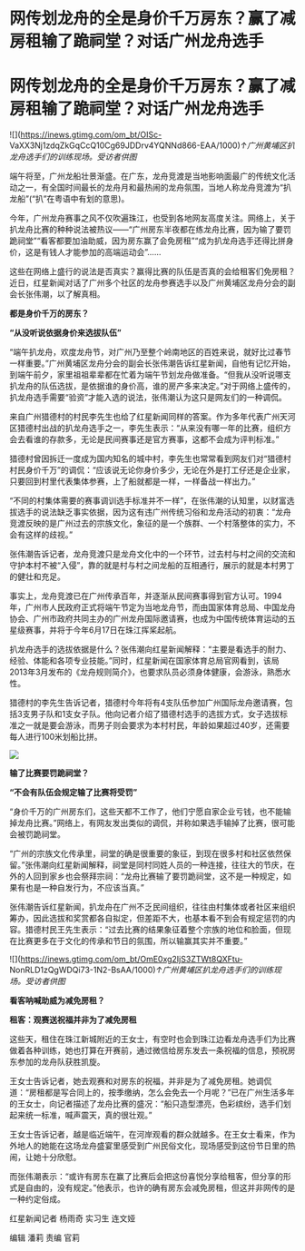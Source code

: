 # 网传划龙舟的全是身价千万房东？赢了减房租输了跪祠堂？对话广州龙舟选手

# 网传划龙舟的全是身价千万房东？赢了减房租输了跪祠堂？对话广州龙舟选手

![](https://inews.gtimg.com/om_bt/OISc-
VaXX3Nj1zdqZkGqCcQ10Cg69JDDrv4YQNNd866-EAA/1000)_↑广州黄埔区扒龙舟选手们的训练现场。受访者供图_

端午将至，广州龙船壮景渐盛。在广东，龙舟竞渡是当地影响面最广的传统文化活动之一，有全国时间最长的龙舟月和最热闹的龙舟氛围，当地人称龙舟竞渡为“扒龙船”(“扒”在粤语中有划的意思)。

今年，广州龙舟赛事之风不仅吹遍珠江，也受到各地网友高度关注。网络上，关于扒龙舟比赛的种种说法被热议——“广州房东半夜都在练龙舟比赛，因为输了要罚跪祠堂”“看客都要加油助威，因为房东赢了会免房租”“成为扒龙舟选手还得比拼身价，这是有钱人才能参加的高端运动会”……

这些在网络上盛行的说法是否真实？赢得比赛的队伍是否真的会给租客们免房租？近日，红星新闻对话了广州多个社区的龙舟参赛选手以及广州黄埔区龙舟分会的副会长张伟潮，以了解真相。

**都是身价千万的房东？**

**“从没听说依据身价来选拔队伍”**

“端午扒龙舟，欢度龙舟节，对广州乃至整个岭南地区的百姓来说，就好比过春节一样重要。”广州黄埔区龙舟分会的副会长张伟潮告诉红星新闻，自他有记忆开始，到端午前夕，家里祖祖辈辈都在忙着为端午节划龙舟做准备。“但我从没听说哪支扒龙舟的队伍选拔，是依据谁的身价高，谁的房产多来决定。”对于网络上盛传的，扒龙舟选手需要“验资”才能入选的说法，张伟潮认为这只是网友们的一种调侃。

来自广州猎德村的村民李先生也给了红星新闻同样的答案。作为多年代表广州天河区猎德村出战的扒龙舟选手之一，李先生表示：“从来没有哪一年的比赛，组织方会去看谁的存款多，无论是民间赛事还是官方赛事，这都不会成为评判标准。”

猎德村曾因拆迁一度成为国内知名的城中村，李先生也常常看到网友们对“猎德村村民身价千万”的调侃：“应该说无论你身价多少，无论在外是打工仔还是企业家，只要回到村里代表集体参赛，上了船就都是一样，一样备战一样出力。”

“不同的村集体需要的赛事调训选手标准并不一样”，在张伟潮的认知里，以财富选拔选手的说法缺乏事实依据，因为这有违广州传统习俗和龙舟活动的初衷：“龙舟竞渡反映的是广州过去的宗族文化，象征的是一个族群、一个村落整体的实力，不会有这样的歧视。”

张伟潮告诉记者，龙舟竞渡只是龙舟文化中的一个环节，过去村与村之间的交流和守护本村不被“入侵”，靠的就是村与村之间龙船的互相通行，展示的就是本村男丁的健壮和充足。

事实上，龙舟竞渡已在广州传承百年，并逐渐从民间赛事得到官方认可。1994年，广州市人民政府正式将端午节定为当地龙舟节，而由国家体育总局、中国龙舟协会、广州市政府共同主办的广州龙舟国际邀请赛，也成为中国传统体育运动的五星级赛事，并将于今年6月17日在珠江挥桨起航。

扒龙舟选手的选拔依据是什么？张伟潮向红星新闻解释：“主要是看选手的耐力、经验、体能和各项专业技能。”同时，红星新闻在国家体育总局官网看到，该局2013年3月发布的《龙舟规则简介》，也要求队员必须身体健康，会游泳，熟悉水性。

猎德村的李先生告诉记者，猎德村今年将有4支队伍参加广州国际龙舟邀请赛，包括3支男子队和1支女子队。他向记者介绍了猎德村选手的选拔方式，女子选拔标准之一就是要会游泳，而男子则会要求为本村村民，年龄如果超过40岁，还需要每人进行100米划船比拼。

![](https://inews.gtimg.com/om_bt/O0md1A6S-Dg6wNZRbJ85ha5c_m_HOoChvYaULQINislGEAA/1000)

**输了比赛要罚跪祠堂？**

**“不会有队伍会规定输了比赛将受罚”**

“身价千万的广州房东们，这些天都不工作了，他们宁愿自家企业亏钱，也不能输掉龙舟比赛。”网络上，有网友发出类似的调侃，并称如果选手输掉了比赛，很可能会被罚跪祠堂。

“广州的宗族文化传承里，祠堂的确是很重要的象征，到现在很多村和社区依然保留。”张伟潮向红星新闻解释，祠堂是同村同姓人员的一种连接，往往大的节庆，在外的人回到家乡也会祭拜宗祠：“龙舟比赛输了要罚跪祠堂，这不是一种规定，如果有也是一种自发行为，不应该当真。”

张伟潮告诉红星新闻，扒龙舟在广州不乏民间组织，往往由村集体或者社区来组织筹办，因此选拔和奖赏都各自拟定，但差距不大，也基本看不到会有规定惩罚的内容。猎德村民王先生表示：“过去比赛的结果象征着整个宗族的地位和脸面，但现在比赛更多在于文化的传承和节日的氛围，所以输赢其实并不重要。”

![](https://inews.gtimg.com/om_bt/OmE0xg2IjS3ZTWt8QXFtu-
NonRLD1zQgWDQi73-1N2-BsAA/1000)_↑广州黄埔区扒龙舟选手们的训练现场。受访者供图_

**看客呐喊助威为减免房租？**

**租客：观赛送祝福并非为了减免房租**

这些天，租住在珠江新城附近的王女士，有空时也会到珠江边看龙舟选手们为比赛做着各种训练，她也打算在开赛前，通过微信给房东发去一条祝福的信息，预祝房东参加的龙舟队获胜凯旋。

王女士告诉记者，她去观赛和对房东的祝福，并非是为了减免房租。她调侃道：“房租都是写合同上的，按季缴纳，怎么会免去一个月呢？”已在广州生活多年的王女士，向记者描述了龙舟比赛的盛况：“船只造型漂亮，色彩缤纷，选手们划起来统一标准，喊声震天，真的很壮观。”

王女士告诉记者，越是临近端午，在河岸观看的群众就越多。在王女士看来，作为外地人的她能在这场龙舟盛宴里感受到广州民俗文化，现场感受到这份节日里的热闹，让她十分欣慰。

而张伟潮表示：“或许有房东在赢了比赛后会把这份喜悦分享给租客，但分享的形式是自由的，没有规定。”他表示，也许的确有房东会减免房租，但这并非网传的是一种约定俗成。

红星新闻记者 杨雨奇 实习生 连文娅

编辑 潘莉 责编 官莉

